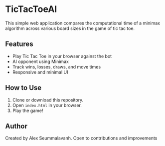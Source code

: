 # TicTacToeAI
This simple web application compares the computational time of a minimax algorithm across various board sizes in the game of tic tac toe. 

## Features

- Play Tic Tac Toe in your browser against the bot
- AI opponent using Minimax
- Track wins, losses, draws, and move times
- Responsive and minimal UI

## How to Use

1. Clone or download this repository.
2. Open `index.html` in your browser.
3. Play the game!

## Author
Created by Alex Seummalavanh. Open to contributions and improvements
